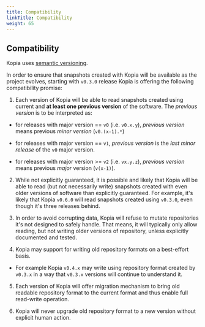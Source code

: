 ```yaml
---
title: Compatibility
linkTitle: Compatibility
weight: 65
---
```


## Compatibility

Kopia uses [semantic versioning](https://semver.org).

In order to ensure that snapshots created with Kopia will be available as the project evolves, starting with `v0.3.0` release Kopia is offering the following compatibility promise:

1. Each version of Kopia will be able to read snapshots created using current and **at least one previous version** of the software. The *previous version* is to be interpreted as:

  - for releases with major version == `v0` (i.e. `v0.x.y`), *previous version* means previous *minor version* (`v0.(x-1).*`)

  - for releases with major version == `v1`, *previous version* is the *last minor release* of the `v0` major version.

  - for releases with major version >= `v2` (i.e. `vx.y.z`), *previous version* means previous *major* version (`v(x-1)`).

2. While not explicitly guaranteed, it is possible and likely that Kopia will be able to read (but not necessarily write) snapshots created with even older versions of software than explicitly guaranteed. For example, it's likely that Kopia `v0.6.0` will read snapshots created using `v0.3.0`, even though it's three releases behind.

3. In order to avoid corrupting data, Kopia will refuse to mutate repositories it's not designed to safely handle. That means, it will typically only allow reading, but not writing older versions of repository, unless explicitly documented and tested.

4. Kopia may support for writing old repository formats on a best-effort basis.

  - For example Kopia `v0.4.x` may write using repository format created by `v0.3.x` in a way that `v0.3.x` versions will continue to understand it.

5. Each version of Kopia will offer migration mechanism to bring old readable repository format to the current format and thus enable full read-write operation.

6. Kopia will never upgrade old repository format to a new version without explicit human action.

